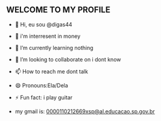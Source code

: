## WELCOME TO MY PROFILE

- 👋 Hi, eu sou @digas44 
- 👀 i'm interresent in money
- 🌱 I’m currently learning nothing
- 💞️ I’m looking to collaborate on i dont know
- 📫 How to reach me dont talk
- 😄 Pronouns:Ela/Dela
- ⚡ Fun fact: i play guitar

- my gmail is: 0000110212669xsp@al.educacao.sp.gov.br
